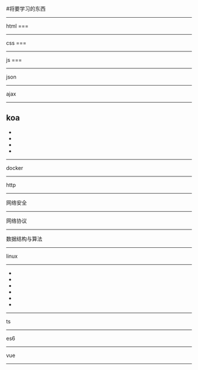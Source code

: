 #将要学习的东西

***
html ===
***
css  ===
***
js   ===
***
json
***
ajax
***
koa
- 
- 
- 
- 
- 
***
docker
***
http
***
网络安全
***
网络协议
***
数据结构与算法
***
linux
***
- 
- 
- 
- 
- 
- 
***
ts
***
es6
***
vue
***

